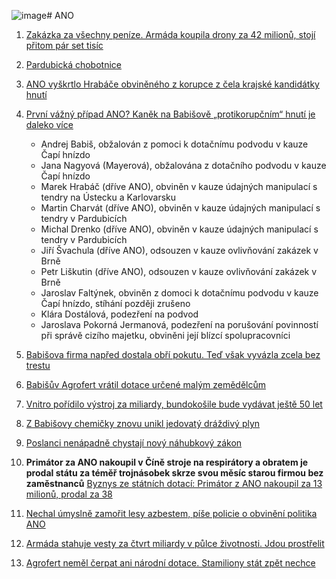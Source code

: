 ![image](https://github.com/user-attachments/assets/fbc1a11f-f2a3-4456-b71e-e962c7320e18)# ANO

1. [Zakázka za všechny peníze. Armáda koupila drony za 42 milionů, stojí přitom pár set tisíc](https://www.novinky.cz/clanek/domaci-zakazka-za-vsechny-penize-armada-koupila-drony-za-42-milionu-stoji-pritom-par-set-tisic-40478760)
1. [Pardubická chobotnice](https://www.irozhlas.cz/zpravy-domov/kauza-ovlivnovani-zakazek-v-pardubicich-bobtna-kriminaliste-obvinili-dalsich_2407151637_vtk)
1. [ANO vyškrtlo Hrabáče obviněného z korupce z čela krajské kandidátky hnutí](https://www.idnes.cz/zpravy/domaci/babis-zada-aby-hrabac-skoncil-v-hnuti-ano-a-byl-vyskrtnut-z-krajske-kandidatky.A240807_091524_domaci_ijan?zdroj=cxrecs#cxrecs_s)
2. [První vážný případ ANO? Kaněk na Babišově „protikorupčním“ hnutí je daleko více](https://www.novinky.cz/clanek/domaci-prvni-vazny-pripad-ano-kanek-na-babisove-protikorupcnim-hnuti-je-daleko-vice-40484058)
    * Andrej Babiš, obžalován z pomoci k dotačnímu podvodu v kauze Čapí hnízdo
    * Jana Nagyová (Mayerová), obžalována z dotačního podvodu v kauze Čapí hnízdo
    * Marek Hrabáč (dříve ANO), obviněn v kauze údajných manipulací s tendry na Ústecku a Karlovarsku
    * Martin Charvát (dříve ANO), obviněn v kauze údajných manipulací s tendry v Pardubicích
    * Michal Drenko (dříve ANO), obviněn v kauze údajných manipulací s tendry v Pardubicích
    * Jiří Švachula (dříve ANO), odsouzen v kauze ovlivňování zakázek v Brně
    * Petr Liškutin (dříve ANO), odsouzen v kauze ovlivňování zakázek v Brně
    * Jaroslav Faltýnek, obviněn z domoci k dotačnímu podvodu v kauze Čapí hnízdo, stíhání později zrušeno
    * Klára Dostálová, podezření na podvod
    * Jaroslava Pokorná Jermanová, podezření na porušování povinností při správě cizího majetku, obviněni její blízcí spolupracovníci

1. [Babišova firma napřed dostala obří pokutu. Teď však vyvázla zcela bez trestu ](https://www.seznamzpravy.cz/clanek/domaci-kauzy-babisova-firma-napred-dostala-obri-pokutu-ted-vsak-vyvazla-zcela-bez-trestu-259217)
2. [Babišův Agrofert vrátil dotace určené malým zemědělcům](https://www.forum24.cz/babisuv-agrofert-vratil-dotace-urcene-malym-zemedelcum)
3. [Vnitro pořídilo výstroj za miliardy, bundokošile bude vydávat ještě 50 let](https://www.novinky.cz/clanek/domaci-vnitro-poridilo-vystroj-za-miliardy-bundokosile-bude-vydavat-jeste-50-let-40505272)
4. [Z Babišovy chemičky znovu unikl jedovatý dráždivý plyn](https://www.seznamzpravy.cz/clanek/domaci-kauzy-z-babisovy-chemicky-znovu-unikl-jedovaty-drazdivy-plyn-268339)
4. [Poslanci nenápadně chystají nový náhubkový zákon](https://www.novinky.cz/clanek/domaci-poslanci-nenapadne-chystaji-novy-nahubkovy-zakon-40516109)
4. **Primátor za ANO nakoupil v Číně stroje na respirátory a obratem je prodal státu za téměř trojnásobek skrze svou měsíc starou firmou bez zaměstnanců** [Byznys ze státních dotací: Primátor z ANO nakoupil za 13 milionů, prodal za 38](https://www.seznamzpravy.cz/clanek/domaci-kauzy-byznys-ze-statnich-dotaci-primator-z-ano-nakoupil-za-13-milionu-prodal-za-38-277030)

4. [Nechal úmyslně zamořit lesy azbestem, píše policie o obvinění politika ANO](https://www.seznamzpravy.cz/clanek/domaci-kauzy-politik-ano-prihlizel-zamoreni-azbestem-pise-policie-skoda-je-22-miliardy-277316)

5. [Armáda stahuje vesty za čtvrt miliardy v půlce životnosti. Jdou prostřelit](https://www.novinky.cz/clanek/domaci-armada-stahuje-vesty-za-ctvrt-miliardy-v-pulce-zivotnosti-jdou-prostrelit-40526421)

6. [Agrofert neměl čerpat ani národní dotace. Stamiliony stát zpět nechce](https://www.seznamzpravy.cz/clanek/domaci-kauzy-vymahat-narodni-dotace-po-firmach-babise-rozsudky-nam-nestaci-tvrdi-stat-283049)
